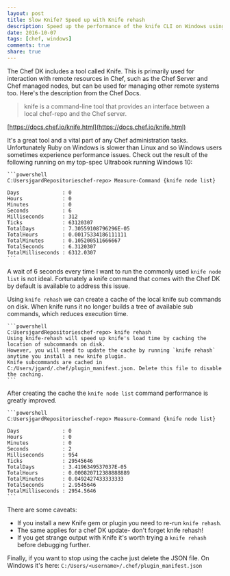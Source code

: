 ```yaml
---
layout: post
title: Slow Knife? Speed up with Knife rehash
description: Speed up the performance of the knife CLI on Windows using the rehash command
date: 2016-10-07
tags: [chef, windows]
comments: true
share: true
---
```


The Chef DK includes a tool called Knife. This is primarily used for interaction with remote resources in Chef, such as the Chef Server and Chef managed nodes, but can be used for managing other remote systems too. Here's the description from the Chef Docs.
 
> knife is a command-line tool that provides an interface between a local chef-repo and the Chef server.

[https://docs.chef.io/knife.html](https://docs.chef.io/knife.html)

It's a great tool and a vital part of any Chef administration tasks. Unfortunately Ruby on Windows is slower than Linux and so Windows users sometimes experience performance issues. Check out the result of the following running on my top-spec Ultrabook running Windows 10:
    
    ```powershell
    C:UsersjgardRepositorieschef-repo> Measure-Command {knife node list}
    
    Days              : 0  
    Hours             : 0  
    Minutes           : 0  
    Seconds           : 6  
    Milliseconds      : 312  
    Ticks             : 63120307  
    TotalDays         : 7.30559108796296E-05  
    TotalHours        : 0.00175334186111111  
    TotalMinutes      : 0.105200511666667  
    TotalSeconds      : 6.3120307  
    TotalMilliseconds : 6312.0307  
    ```

A wait of 6 seconds every time I want to run the commonly used `knife node list` is not ideal. Fortunately a knife command that comes with the Chef DK by default is available to address this issue.

Using `knife rehash` we can create a cache of the local knife sub commands on disk. When knife runs it no longer builds a tree of available sub commands, which reduces execution time.
    
    ```powershell
    C:UsersjgardRepositorieschef-repo> knife rehash  
    Using knife-rehash will speed up knife's load time by caching the location of subcommands on disk.  
    However, you will need to update the cache by running `knife rehash` anytime you install a new knife plugin.  
    Knife subcommands are cached in C:/Users/jgard/.chef/plugin_manifest.json. Delete this file to disable the caching.  
    ```

After creating the cache the `knife node list` command performance is greatly improved.
   
    ```powershell
    C:UsersjgardRepositorieschef-repo> Measure-Command {knife node list}
        
    Days              : 0  
    Hours             : 0  
    Minutes           : 0  
    Seconds           : 2  
    Milliseconds      : 954  
    Ticks             : 29545646  
    TotalDays         : 3.4196349537037E-05  
    TotalHours        : 0.000820712388888889  
    TotalMinutes      : 0.0492427433333333  
    TotalSeconds      : 2.9545646  
    TotalMilliseconds : 2954.5646  
    ```
There are some caveats:

  * If you install a new Knife gem or plugin you need to re-run `knife rehash`.
  * The same applies for a chef DK update- don't forget knife rehash!
  * If you get strange output with Knife it's worth trying a `knife rehash` before debugging further.

Finally, if you want to stop using the cache just delete the JSON file. On Windows it's here: `C:/Users/<username>/.chef/plugin_manifest.json`
